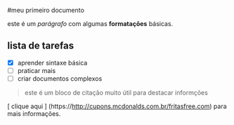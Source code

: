 #meu primeiro documento

este é um *parágrafo* com algumas **formatações** básicas.

## lista de tarefas 
- [x] aprender sintaxe básica 
- [ ] praticar mais 
- [ ] criar documentos complexos
> este é um bloco de citação
> muito útil para destacar informções

[ clique aqui ] (https://http://cupons.mcdonalds.com.br/fritasfree.com) para mais informações.
